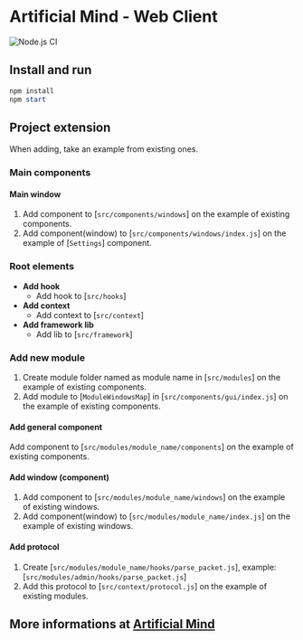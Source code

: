 # Artificial Mind - Web Client

![Node.js CI](https://github.com/Pioryd/am_web_client/workflows/Node.js%20CI/badge.svg?branch=master)

## Install and run

```powershell
npm install
npm start
```

## Project extension

When adding, take an example from existing ones.

### Main components

#### Main window

1. Add component to [`src/components/windows`] on the example of existing components.
2. Add component(window) to [`src/components/windows/index.js`] on the example of [`Settings`] component.

### Root elements

- **Add hook**
  - Add hook to [`src/hooks`]
- **Add context**
  - Add context to [`src/context`]
- **Add framework lib**
  - Add lib to [`src/framework`]

### Add new module

1. Create module folder named as module name in [`src/modules`] on the example of existing components.
2. Add module to [`ModuleWindowsMap`] in [`src/components/gui/index.js`] on the example of existing components.

#### Add general component

Add component to [`src/modules/module_name/components`] on the example of existing components.

#### Add window (component)

1. Add component to [`src/modules/module_name/windows`] on the example of existing windows.
2. Add component(window) to [`src/modules/module_name/index.js`] on the example of existing windows.

#### Add protocol

1. Create [`src/modules/module_name/hooks/parse_packet.js`], example: [`src/modules/admin/hooks/parse_packet.js`]
2. Add this protocol to [`src/context/protocol.js`] on the example of existing modules.

## More informations at [Artificial Mind](https://www.artificialmind.dev/)
